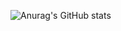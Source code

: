 ![Anurag's GitHub stats](https://github-readme-stats.vercel.app/api?username=forszaken&show_icons=true)
